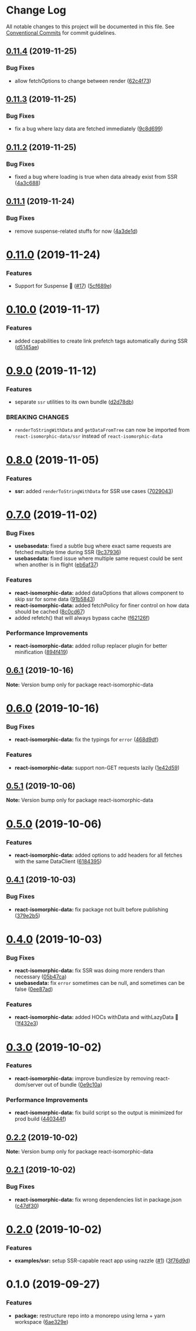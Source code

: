 # Change Log

All notable changes to this project will be documented in this file.
See [Conventional Commits](https://conventionalcommits.org) for commit guidelines.

## [0.11.4](https://github.com/jackyef/react-isomorphic-data/compare/react-isomorphic-data@0.11.3...react-isomorphic-data@0.11.4) (2019-11-25)


### Bug Fixes

* allow fetchOptions to change between render ([62c4f73](https://github.com/jackyef/react-isomorphic-data/commit/62c4f73aa9e248db5b2159aa33e3aa0172f4aecb))





## [0.11.3](https://github.com/jackyef/react-isomorphic-data/compare/react-isomorphic-data@0.11.2...react-isomorphic-data@0.11.3) (2019-11-25)


### Bug Fixes

* fix a bug where lazy data are fetched immediately ([9c8d699](https://github.com/jackyef/react-isomorphic-data/commit/9c8d699e267c6df0661c021e3d66adae2fd400a3))





## [0.11.2](https://github.com/jackyef/react-isomorphic-data/compare/react-isomorphic-data@0.11.1...react-isomorphic-data@0.11.2) (2019-11-25)


### Bug Fixes

* fixed a bug where loading is true when data already exist from SSR ([4a3c688](https://github.com/jackyef/react-isomorphic-data/commit/4a3c688a29d4b318d22737f918d4ef8eb5cd1c7c))





## [0.11.1](https://github.com/jackyef/react-isomorphic-data/compare/react-isomorphic-data@0.11.0...react-isomorphic-data@0.11.1) (2019-11-24)


### Bug Fixes

* remove suspense-related stuffs for now ([4a3de1d](https://github.com/jackyef/react-isomorphic-data/commit/4a3de1d71b823bc0cd265403f6c49e2591a35bd8))





# [0.11.0](https://github.com/jackyef/react-isomorphic-data/compare/react-isomorphic-data@0.10.0...react-isomorphic-data@0.11.0) (2019-11-24)


### Features

* Support for Suspense :tada: ([#17](https://github.com/jackyef/react-isomorphic-data/issues/17)) ([5cf689e](https://github.com/jackyef/react-isomorphic-data/commit/5cf689e68c09c20369232e16e1ec1aef8c8e5c1f))





# [0.10.0](https://github.com/jackyef/react-isomorphic-data/compare/react-isomorphic-data@0.9.0...react-isomorphic-data@0.10.0) (2019-11-17)


### Features

* added capabilities to create link prefetch tags automatically during SSR ([d5145ae](https://github.com/jackyef/react-isomorphic-data/commit/d5145aed9d8a7fa29f2d81ef1d528652429fb704))





# [0.9.0](https://github.com/jackyef/react-isomorphic-data/compare/react-isomorphic-data@0.8.0...react-isomorphic-data@0.9.0) (2019-11-12)


### Features

* separate `ssr` utilities to its own bundle ([d2d78db](https://github.com/jackyef/react-isomorphic-data/commit/d2d78db1b815c1e2b3127ae857b6b33ab255dc25))


### BREAKING CHANGES

* `renderToStringWithData` and `getDataFromTree` can now be imported from `react-isomorphic-data/ssr` instead of `react-isomorphic-data`





# [0.8.0](https://github.com/jackyef/react-isomorphic-data/compare/react-isomorphic-data@0.7.0...react-isomorphic-data@0.8.0) (2019-11-05)


### Features

* **ssr:** added `renderToStringWithData` for SSR use cases ([7029043](https://github.com/jackyef/react-isomorphic-data/commit/702904328a09de2324f92e32290fc1551b30d181))





# [0.7.0](https://github.com/jackyef/react-isomorphic-data/compare/react-isomorphic-data@0.6.1...react-isomorphic-data@0.7.0) (2019-11-02)


### Bug Fixes

* **usebasedata:** fixed a subtle bug where exact same requests are fetched multiple time during SSR ([9c37936](https://github.com/jackyef/react-isomorphic-data/commit/9c3793620be187feac71d094fd9d1a14106f6d6a))
* **usebasedata:** fixed issue where multiple same request could be sent when another is in flight ([eb6af37](https://github.com/jackyef/react-isomorphic-data/commit/eb6af3768b140b89d7d2abf553c7b4dfcba9b33d))


### Features

* **react-isomorphic-data:** added dataOptions that allows component to skip ssr for some data ([91b5843](https://github.com/jackyef/react-isomorphic-data/commit/91b58430a6995d051de6850e6882e84dcfadfda5))
* **react-isomorphic-data:** added fetchPolicy for finer control on how data should be cached ([8c0cd67](https://github.com/jackyef/react-isomorphic-data/commit/8c0cd67ce6c106ff7ae507008ed1dce0a4bb2ae0))
* added refetch() that will always bypass cache ([f62126f](https://github.com/jackyef/react-isomorphic-data/commit/f62126fe96c391b5a18e3f794118eb4fd8cdd1ec))


### Performance Improvements

* **react-isomorphic-data:** added rollup replacer plugin for better minification ([894f419](https://github.com/jackyef/react-isomorphic-data/commit/894f419f914893b7e30f758bb1baa3656a3d81f4))





## [0.6.1](https://github.com/jackyef/react-isomorphic-data/compare/react-isomorphic-data@0.6.0...react-isomorphic-data@0.6.1) (2019-10-16)

**Note:** Version bump only for package react-isomorphic-data





# [0.6.0](https://github.com/jackyef/react-isomorphic-data/compare/react-isomorphic-data@0.5.1...react-isomorphic-data@0.6.0) (2019-10-16)


### Bug Fixes

* **react-isomorphic-data:** fix the typings for `error` ([468d9df](https://github.com/jackyef/react-isomorphic-data/commit/468d9df))


### Features

* **react-isomorphic-data:** support non-GET requests lazily ([1e42d59](https://github.com/jackyef/react-isomorphic-data/commit/1e42d59))





## [0.5.1](https://github.com/jackyef/react-isomorphic-data/compare/react-isomorphic-data@0.5.0...react-isomorphic-data@0.5.1) (2019-10-06)

**Note:** Version bump only for package react-isomorphic-data





# [0.5.0](https://github.com/jackyef/react-isomorphic-data/compare/react-isomorphic-data@0.4.1...react-isomorphic-data@0.5.0) (2019-10-06)


### Features

* **react-isomorphic-data:** added options to add headers for all fetches with the same DataClient ([6184395](https://github.com/jackyef/react-isomorphic-data/commit/6184395))





## [0.4.1](https://github.com/jackyef/react-isomorphic-data/compare/react-isomorphic-data@0.4.0...react-isomorphic-data@0.4.1) (2019-10-03)


### Bug Fixes

* **react-isomorphic-data:** fix package not built before publishing ([379e2b5](https://github.com/jackyef/react-isomorphic-data/commit/379e2b5))





# [0.4.0](https://github.com/jackyef/react-isomorphic-data/compare/react-isomorphic-data@0.3.0...react-isomorphic-data@0.4.0) (2019-10-03)


### Bug Fixes

* **react-isomorphic-data:** fix SSR was doing more renders than necessary ([05b47ca](https://github.com/jackyef/react-isomorphic-data/commit/05b47ca))
* **usebasedata:** fix `error` sometimes can be null, and sometimes can be false ([0ee87ad](https://github.com/jackyef/react-isomorphic-data/commit/0ee87ad))


### Features

* **react-isomorphic-data:** added HOCs withData and withLazyData :tada: ([1f432e3](https://github.com/jackyef/react-isomorphic-data/commit/1f432e3))





# [0.3.0](https://github.com/jackyef/react-isomorphic-data/compare/react-isomorphic-data@0.2.2...react-isomorphic-data@0.3.0) (2019-10-02)


### Features

* **react-isomorphic-data:** improve bundlesize by removing react-dom/server out of bundle ([0e9c10a](https://github.com/jackyef/react-isomorphic-data/commit/0e9c10a))


### Performance Improvements

* **react-isomorphic-data:** fix build script so the output is minimized for prod build ([440344f](https://github.com/jackyef/react-isomorphic-data/commit/440344f))





## [0.2.2](https://github.com/jackyef/react-isomorphic-data/compare/react-isomorphic-data@0.2.1...react-isomorphic-data@0.2.2) (2019-10-02)

**Note:** Version bump only for package react-isomorphic-data





## [0.2.1](https://github.com/jackyef/react-isomorphic-data/compare/react-isomorphic-data@0.2.0...react-isomorphic-data@0.2.1) (2019-10-02)


### Bug Fixes

* **react-isomorphic-data:** fix wrong dependencies list in package.json ([c47df30](https://github.com/jackyef/react-isomorphic-data/commit/c47df30))





# [0.2.0](https://github.com/jackyef/react-isomorphic-data/compare/react-isomorphic-data@0.1.0...react-isomorphic-data@0.2.0) (2019-10-02)


### Features

* **examples/ssr:** setup SSR-capable react app using razzle ([#1](https://github.com/jackyef/react-isomorphic-data/issues/1)) ([3f76d9d](https://github.com/jackyef/react-isomorphic-data/commit/3f76d9d))





# 0.1.0 (2019-09-27)


### Features

* **package:** restructure repo into a monorepo using lerna + yarn workspace ([6ae329e](https://github.com/jackyef/react-isomorphic-data/commit/6ae329e))
